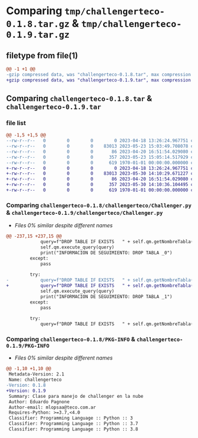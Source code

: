 # Comparing `tmp/challengerteco-0.1.8.tar.gz` & `tmp/challengerteco-0.1.9.tar.gz`

## filetype from file(1)

```diff
@@ -1 +1 @@
-gzip compressed data, was "challengerteco-0.1.8.tar", max compression
+gzip compressed data, was "challengerteco-0.1.9.tar", max compression
```

## Comparing `challengerteco-0.1.8.tar` & `challengerteco-0.1.9.tar`

### file list

```diff
@@ -1,5 +1,5 @@
--rw-r--r--   0        0        0        0 2023-04-18 13:26:24.967751 challengerteco-0.1.8/README.md
--rw-r--r--   0        0        0    83013 2023-05-23 15:03:49.708078 challengerteco-0.1.8/challengerteco/Challenger.py
--rw-r--r--   0        0        0       86 2023-04-20 16:51:54.029080 challengerteco-0.1.8/challengerteco/__init__.py
--rw-r--r--   0        0        0      357 2023-05-23 15:05:14.517929 challengerteco-0.1.8/pyproject.toml
--rw-r--r--   0        0        0      619 1970-01-01 00:00:00.000000 challengerteco-0.1.8/PKG-INFO
+-rw-r--r--   0        0        0        0 2023-04-18 13:26:24.967751 challengerteco-0.1.9/README.md
+-rw-r--r--   0        0        0    83013 2023-05-30 14:10:29.671227 challengerteco-0.1.9/challengerteco/Challenger.py
+-rw-r--r--   0        0        0       86 2023-04-20 16:51:54.029080 challengerteco-0.1.9/challengerteco/__init__.py
+-rw-r--r--   0        0        0      357 2023-05-30 14:10:36.104495 challengerteco-0.1.9/pyproject.toml
+-rw-r--r--   0        0        0      619 1970-01-01 00:00:00.000000 challengerteco-0.1.9/PKG-INFO
```

### Comparing `challengerteco-0.1.8/challengerteco/Challenger.py` & `challengerteco-0.1.9/challengerteco/Challenger.py`

 * *Files 0% similar despite different names*

```diff
@@ -237,15 +237,15 @@
             query=f"DROP TABLE IF EXISTS   " + self.qm.getNombreTabla(f"tmp_challenger_{self.modelo}_0")
             self.qm.execute_query(query)
             print("INFORMACION DE SEGUIMIENTO: DROP TABLA _0")
         except:
             pass
 
         try:
-            query=f"DROP TABLE IF EXISTS   " + self.qm.getNombreTabla(f"tmp_challenger_{self.modelo}_Q")
+            query=f"DROP TABLE IF EXISTS   " + self.qm.getNombreTabla(f"tmp_challenger_{self.modelo}_1")
             self.qm.execute_query(query)
             print("INFORMACION DE SEGUIMIENTO: DROP TABLA _1")
         except:
             pass
 
         try:
             query=f"DROP TABLE IF EXISTS   " + self.qm.getNombreTabla(f"tmp_challenger_{self.modelo}_2")
```

### Comparing `challengerteco-0.1.8/PKG-INFO` & `challengerteco-0.1.9/PKG-INFO`

 * *Files 0% similar despite different names*

```diff
@@ -1,10 +1,10 @@
 Metadata-Version: 2.1
 Name: challengerteco
-Version: 0.1.8
+Version: 0.1.9
 Summary: Clase para manejo de challenger en la nube
 Author: Eduardo Pagnone
 Author-email: mlopsaa@teco.com.ar
 Requires-Python: >=3.7,<4.0
 Classifier: Programming Language :: Python :: 3
 Classifier: Programming Language :: Python :: 3.7
 Classifier: Programming Language :: Python :: 3.8
```

